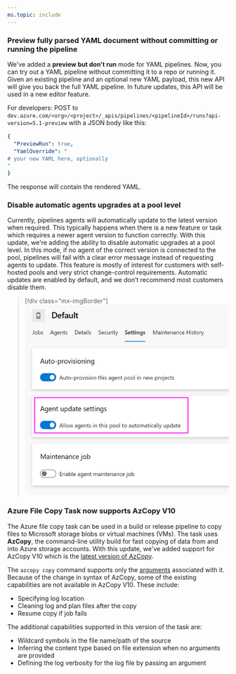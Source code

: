 ```yaml
---
ms.topic: include
---
```


### Preview fully parsed YAML document without committing or running the pipeline

We've added a **preview but don't run** mode for YAML pipelines. Now, you can try out a YAML pipeline without committing it to a repo or running it. Given an existing pipeline and an optional new YAML payload, this new API will give you back the full YAML pipeline. In future updates, this API will be used in a new editor feature. 

For developers: POST to `dev.azure.com/<org>/<project>/_apis/pipelines/<pipelineId>/runs?api-version=5.1-preview` with a JSON body like this:
```yaml
{
  "PreviewRun": true,
  "YamlOverride": "
# your new YAML here, optionally
"
}
```
The response will contain the rendered YAML.

### Disable automatic agents upgrades at a pool level

Currently, pipelines agents will automatically update to the latest version when required. This typically happens when there is a new feature or task which requires a newer agent version to function correctly. With this update, we're adding the ability to disable automatic upgrades at a pool level. In this mode, if no agent of the correct version is connected to the pool, pipelines will fail with a clear error message instead of requesting agents to update. This feature is mostly of interest for customers with self-hosted pools and very strict change-control requirements. Automatic updates are enabled by default, and we don’t recommend most customers disable them.

> [!div class="mx-imgBorder"]
> ![Badge](../../media/165_02.png)

### Azure File Copy Task now supports AzCopy V10

The Azure file copy task can be used in a build or release pipeline to copy files to Microsoft storage blobs or virtual machines (VMs). The task uses **AzCopy**, the command-line utility build for fast copying of data from and into Azure storage accounts. With this update, we've added support for AzCopy V10 which is the [latest version of AzCopy](https://docs.microsoft.com/azure/storage/common/storage-use-azcopy-v10).

The `azcopy copy` command supports only the [arguments](https://docs.microsoft.com/azure/storage/common/storage-ref-azcopy-copy?toc=/azure/storage/blobs/toc.json#options) associated with it. Because of the change in syntax of AzCopy, some of the existing capabilities are not available in AzCopy V10. These include:

  * Specifying log location
  * Cleaning log and plan files after the copy
  * Resume copy if job fails

The additional capabilities supported in this version of the task are:

  * Wildcard symbols in the file name/path of the source
  * Inferring the content type based on file extension when no arguments are provided
  * Defining the log verbosity for the log file by passing an argument
